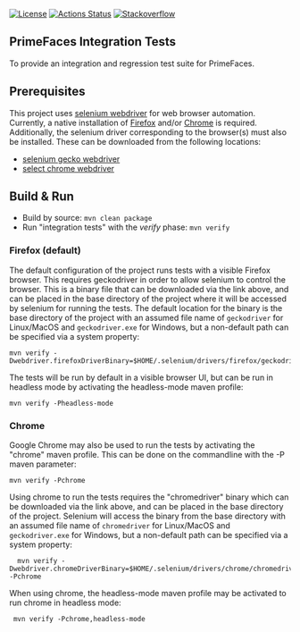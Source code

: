 [![License](http://img.shields.io/:license-apache-blue.svg)](http://www.apache.org/licenses/LICENSE-2.0.html)
[![Actions Status](https://github.com/primefaces-extensions/primefaces-integration-tests/workflows/Java%20CI/badge.svg)](https://github.com/primefaces-extensions/primefaces-integration-tests/actions)
[![Stackoverflow](https://img.shields.io/badge/StackOverflow-primefaces-chocolate.svg)](https://stackoverflow.com/questions/tagged/primefaces-extensions)

PrimeFaces Integration Tests
----------------------------

To provide an integration and regression test suite for PrimeFaces.

## Prerequisites

This project uses [selenium webdriver](https://www.selenium.dev/) for web browser automation.  Currently, a native
installation of [Firefox](https://firefox.com/) and/or [Chrome](https://www.google.com/chrome/) is required.
Additionally, the selenium driver corresponding to the browser(s) must also be installed.  These can be downloaded
from the following locations:

- [selenium gecko webdriver](https://github.com/mozilla/geckodriver)
- [select chrome webdriver](https://chromedriver.chromium.org/)

## Build & Run
- Build by source: `mvn clean package`
- Run "integration tests" with the _verify_ phase: `mvn verify`

### Firefox (default)

The default configuration of the project runs tests with a visible Firefox browser.  This requires geckodriver in order
to allow selenium to control the browser.  This is a binary file that can be downloaded via the link above, and can be
placed in the base directory of the project where it will be accessed by selenium for running the tests.  The default
location for the binary is the base directory of the project with an assumed file name of `geckodriver`
for Linux/MacOS and `geckodriver.exe` for Windows, but a non-default path can be specified via a system property:

    mvn verify -Dwebdriver.firefoxDriverBinary=$HOME/.selenium/drivers/firefox/geckodriver
  
The tests will be run by default in a visible browser UI, but can be run in headless mode by activating the
headless-mode maven profile:

    mvn verify -Pheadless-mode
      
### Chrome

Google Chrome may also be used to run the tests by activating the "chrome" maven profile.  This can be done on the
commandline with the -P maven parameter:
 
    mvn verify -Pchrome
  
Using chrome to run the tests requires the "chromedriver" binary which can be downloaded via the link above, and can be
placed in the base directory of the project.  Selenium will access the binary from the base directory with an assumed
file name of `chromedriver` for Linux/MacOS and `geckodriver.exe` for Windows, but a non-default path can be specified
via a system property:
 
      mvn verify -Dwebdriver.chromeDriverBinary=$HOME/.selenium/drivers/chrome/chromedriver -Pchrome

When using chrome, the headless-mode maven profile may be activated to run chrome in headless mode:

     mvn verify -Pchrome,headless-mode
